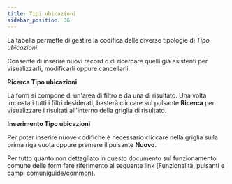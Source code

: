 ```yaml
---
title: Tipi ubicazioni
sidebar_position: 36
---
```


La tabella permette di gestire la codifica delle diverse tipologie di *Tipo ubicazioni*.

Consente di inserire nuovi record o di ricercare quelli già esistenti per visualizzarli, modificarli oppure cancellarli.

**Ricerca Tipo ubicazioni**

La form si compone di un'area di filtro e da una di risultato. Una volta impostati tutti i filtri desiderati, basterà cliccare sul pulsante **Ricerca** per visualizzare i risultati all'interno della griglia di risultato.

**Inserimento Tipo ubicazioni**

Per poter inserire nuove codifiche è necessario cliccare nella griglia sulla prima riga vuota oppure premere il pulsante **Nuovo**.

Per tutto quanto non dettagliato in questo documento sul funzionamento comune delle form fare riferimento al seguente link [Funzionalità, pulsanti e campi comuniguide/common).